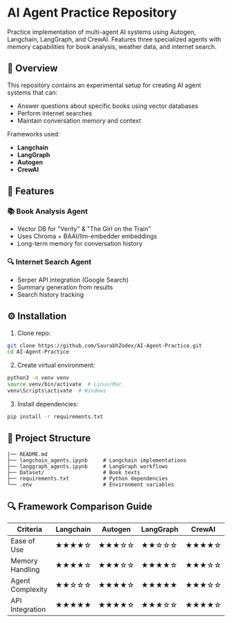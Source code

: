 # AI Agent Practice Repository

Practice implementation of multi-agent AI systems using Autogen, Langchain, LangGraph, and CrewAI. Features three specialized agents with memory capabilities for book analysis, weather data, and internet search.

## 📌 Overview
This repository contains an experimental setup for creating AI agent systems that can:
- Answer questions about specific books using vector databases
- Perform internet searches
- Maintain conversation memory and context

Frameworks used:
- **Langchain**
- **LangGraph**
- **Autogen**
- **CrewAI**

## 🚀 Features

### 📚 Book Analysis Agent
- Vector DB for "Verity" & "The Girl on the Train"
- Uses Chroma + BAAI/llm-embedder embeddings
- Long-term memory for conversation history

### 🔍 Internet Search Agent
- Serper API integration (Google Search)
- Summary generation from results
- Search history tracking

## ⚙️ Installation

1. Clone repo:
```bash
git clone https://github.com/SaurabhZodex/AI-Agent-Practice.git
cd AI-Agent-Practice
```

2. Create virtual environment:
```bash
python3 -m venv venv
source venv/bin/activate  # Linux/Mac
venv\Scripts\activate  # Windows
```

3. Install dependencies:
```bash
pip install -r requirements.txt
```

## 📂 Project Structure
```
|── README.md
├── langchain_agents.ipynb     # Langchain implementations
├── langgraph_agents.ipynb     # LangGraph workflows
├── Dataset/                   # Book texts
├── requirements.txt           # Python dependencies
└── .env                       # Environment variables
```

## 🔍 Framework Comparison Guide

| Criteria         | Langchain | Autogen | LangGraph | CrewAI |
|------------------|-----------|---------|-----------|--------|
| Ease of Use      | ★★★★☆     | ★★★☆☆   | ★★☆☆☆     | ★★★★☆  |
| Memory Handling  | ★★★★☆     | ★★★☆☆   | ★★★★☆     | ★★★☆☆  |
| Agent Complexity | ★★☆☆☆     | ★★★★☆   | ★★★★★     | ★★★☆☆  |
| API Integration  | ★★★★★     | ★★★★☆   | ★★★☆☆     | ★★★★☆  |